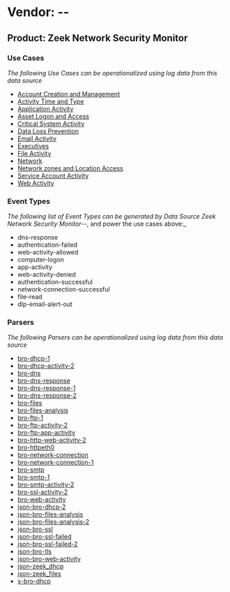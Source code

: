 Vendor: --
==========
Product: Zeek Network Security Monitor
--------------------------------------

### Use Cases

_The following Use Cases can be operationalized using log data from this data source_

* [Account Creation and Management](../UseCases/usecase_account_creation_and_management.md)
* [Activity Time  and Type](../UseCases/usecase_activity_time__and_type.md)
* [Application Activity](../UseCases/usecase_application_activity.md)
* [Asset Logon and Access](../UseCases/usecase_asset_logon_and_access.md)
* [Critical System Activity](../UseCases/usecase_critical_system_activity.md)
* [Data Loss Prevention](../UseCases/usecase_data_loss_prevention.md)
* [Email Activity](../UseCases/usecase_email_activity.md)
* [Executives](../UseCases/usecase_executives.md)
* [File Activity](../UseCases/usecase_file_activity.md)
* [Network](../UseCases/usecase_network.md)
* [Network zones and Location Access](../UseCases/usecase_network_zones_and_location_access.md)
* [Service Account Activity](../UseCases/usecase_service_account_activity.md)
* [Web Activity](../UseCases/usecase_web_activity.md)


### Event Types

_The following list of Event Types can be generated by Data Source Zeek Network Security Monitor_--, and power the use cases above:_

- dns-response
- authentication-failed
- web-activity-allowed
- computer-logon
- app-activity
- web-activity-denied
- authentication-successful
- network-connection-successful
- file-read
- dlp-email-alert-out


### Parsers

_The following Parsers can be operationalized using log data from this data source_

* [bro-dhcp-1](../Parsers/parserContent_bro-dhcp-1.md)
* [bro-dhcp-activity-2](../Parsers/parserContent_bro-dhcp-activity-2.md)
* [bro-dns](../Parsers/parserContent_bro-dns.md)
* [bro-dns-response](../Parsers/parserContent_bro-dns-response.md)
* [bro-dns-response-1](../Parsers/parserContent_bro-dns-response-1.md)
* [bro-dns-response-2](../Parsers/parserContent_bro-dns-response-2.md)
* [bro-files](../Parsers/parserContent_bro-files.md)
* [bro-files-analysis](../Parsers/parserContent_bro-files-analysis.md)
* [bro-ftp-1](../Parsers/parserContent_bro-ftp-1.md)
* [bro-ftp-activity-2](../Parsers/parserContent_bro-ftp-activity-2.md)
* [bro-ftp-app-activity](../Parsers/parserContent_bro-ftp-app-activity.md)
* [bro-http-web-activity-2](../Parsers/parserContent_bro-http-web-activity-2.md)
* [bro-httpeth0](../Parsers/parserContent_bro-httpeth0.md)
* [bro-network-connection](../Parsers/parserContent_bro-network-connection.md)
* [bro-network-connection-1](../Parsers/parserContent_bro-network-connection-1.md)
* [bro-smtp](../Parsers/parserContent_bro-smtp.md)
* [bro-smtp-1](../Parsers/parserContent_bro-smtp-1.md)
* [bro-smtp-activity-2](../Parsers/parserContent_bro-smtp-activity-2.md)
* [bro-ssl-activity-2](../Parsers/parserContent_bro-ssl-activity-2.md)
* [bro-web-activity](../Parsers/parserContent_bro-web-activity.md)
* [json-bro-dhcp-2](../Parsers/parserContent_json-bro-dhcp-2.md)
* [json-bro-files-analysis](../Parsers/parserContent_json-bro-files-analysis.md)
* [json-bro-files-analysis-2](../Parsers/parserContent_json-bro-files-analysis-2.md)
* [json-bro-ssl](../Parsers/parserContent_json-bro-ssl.md)
* [json-bro-ssl-failed](../Parsers/parserContent_json-bro-ssl-failed.md)
* [json-bro-ssl-failed-2](../Parsers/parserContent_json-bro-ssl-failed-2.md)
* [json-bro-tls](../Parsers/parserContent_json-bro-tls.md)
* [json-bro-web-activity](../Parsers/parserContent_json-bro-web-activity.md)
* [json-zeek_dhcp](../Parsers/parserContent_json-zeek_dhcp.md)
* [json-zeek_files](../Parsers/parserContent_json-zeek_files.md)
* [s-bro-dhcp](../Parsers/parserContent_s-bro-dhcp.md)
